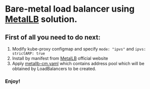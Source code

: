 # Bare-metal load balancer using [MetalLB](https://metallb.universe.tf) solution.

## First of all you need to do next:
1. Modify kube-proxy configmap and specify ```mode: "ipvs"``` and ```ipvs: strictARP: true```
2. Install by manifest from [MetalLB](https://metallb.universe.tf/installation/) official website
3. Apply [metallb-cm.yaml](https://github.com/zbogdan7/research-openshift/blob/master/metallb/metallb-cm.yaml) which contains address pool which will be obtained by LoadBalancers to be created.

### Enjoy!
